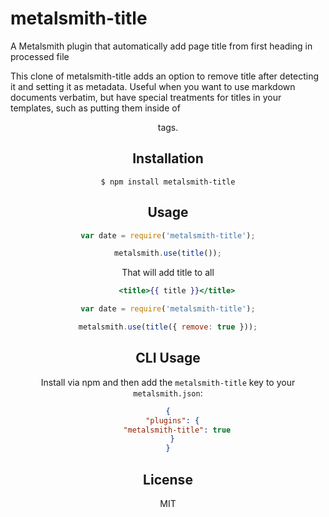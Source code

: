 
# metalsmith-title

  A Metalsmith plugin that automatically add page title from first heading in processed file

  This clone of metalsmith-title adds an option to remove title after detecting it and setting it as metadata. Useful when you want to use markdown documents verbatim, but have special treatments for titles in your templates, such as putting them inside of <header> tags.

## Installation

    $ npm install metalsmith-title

## Usage

```js
var date = require('metalsmith-title');

metalsmith.use(title());
```

That will add title to all

```handlebars
	<title>{{ title }}</title>
```

```js
var date = require('metalsmith-title');

metalsmith.use(title({ remove: true }));
```

## CLI Usage

  Install via npm and then add the `metalsmith-title` key to your `metalsmith.json`:

```json
{
  "plugins": {
    "metalsmith-title": true
  }
}
```

## License

  MIT
